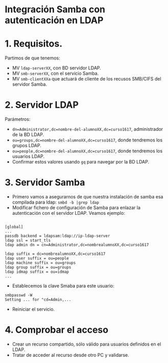 

# Integración Samba con autenticación en LDAP

# 1. Requisitos.

Partimos de que tenemos:
* MV `ldap-serverXX`, con BD servidor LDAP.
* MV `smb-serverXX`, con el servicio Samba.
* MV `smb-clientXXa` que actuará de cliente de los recusos SMB/CIFS del servidor Samba.

# 2. Servidor LDAP

Parámetros:
* `dn=Administrator,dc=nombre-del-alumnoXX,dc=curso1617`, administrador de la BD LDAP.
* `ou=groups,dc=nombre-del-alumnoXX,dc=curso1617`, donde tendremos los grupos LDAP.
* `ou=people,dc=nombre-del-alumnoXX,dc=curso1617`, donde tendremos los usuarios LDAP.
* Confirmar estos valores usando `gq` para navegar por la BD LDAP.

# 3. Servidor Samba

* Primero vamos a asegurarnos de que nuestra instalación de samba esa compilada para ldap: `smbd -b |grep ldap`
* Modificar fichero de configuración de Samba para enlazar la autenticación con el servidor LDAP. Veamos ejemplo:

```

[global]
...
passdb backend = ldapsam:ldap://ip-ldap-server
ldap ssl = start_tls
ldap admin dn = cn=Administrator,dc=nombrealumnoXX,dc=curso1617

ldap suffix = dc=nombrealumnoXX,dc=curso1617
ldap user suffix = ou=people
ldap machine suffix = ou=groups
ldap group suffix = ou=groups
ldap idmap suffix = ou=idmap
...
```

* Establecemos la clave Smaba para este usuario:
```
smbpasswd -W
Setting ... for "cd=Admin,...
```
* Reiniciar el servicio.

# 4. Comprobar el acceso

* Crear un recurso compartido, sólo válido para usuarios definidos en el LDAP.
* Tratar de acceder al recurso desde otro PC y validarse.
